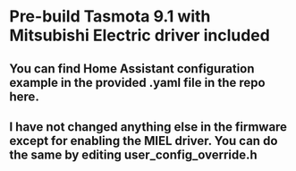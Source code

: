 # Pre-build Tasmota 9.1 with Mitsubishi Electric driver included
## You can find Home Assistant configuration example in the provided .yaml file in the repo here.
## I have not changed anything else in the firmware except for enabling the MIEL driver. You can do the same by editing user_config_override.h
